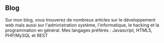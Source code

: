 <!--VarStream
title=Blog d'un développeur web à Lille
description=Blog de Nicolas Froidure, développeur JavaScript fullstack à Lille.
shortTitle=Blog
shortDesc=Retour à l'index du blog
keywords.+=Blog
keywords.+=Nicolas
keywords.+=Froidure
template=blog
lang=fr
location=FR
types.+=html
types.+=atom
types.+=rss
# locales
empty=Actuellement aucun billet sur ce blog.
published_on=Publié le
-->

## Blog

Sur mon blog, vous trouverez de nombreux articles sur le développement web mais
 aussi sur l'administration système, l'informatique, le hacking et la
 programmation en général. Mes langages préférés : Javascript, HTML5,
 PHP/MySQL et REST
